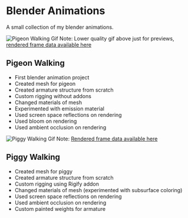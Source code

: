 # Blender Animations
A small collection of my blender animations.

![Pigeon Walking Gif](/Pigeon/Pigeon.gif)
Note: Lower quality gif above just for previews, [rendered frame data available here](https://github.com/LeafyGlance/Blender_Animations/tree/main/Pigeon/Frame%20Data)

## Pigeon Walking
* First blender animation project
* Created mesh for pigeon
* Created armature structure from scratch
* Custom rigging without addons 
* Changed materials of mesh
* Experimented with emission material
* Used screen space reflections on rendering
* Used bloom on rendering
* Used ambient occlusion on rendering

![Piggy Walking Gif](/Piggy/Piggy.gif)
Note: [Rendered frame data available here](https://github.com/LeafyGlance/Blender_Animations/tree/main/Piggy/Frame%20Data)

## Piggy Walking
* Created mesh for piggy
* Created armature structure from scratch
* Custom rigging using Rigify addon
* Changed materials of mesh (experimented with subsurface coloring)
* Used screen space reflections on rendering
* Used ambient occlusion on rendering
* Custom painted weights for armature
